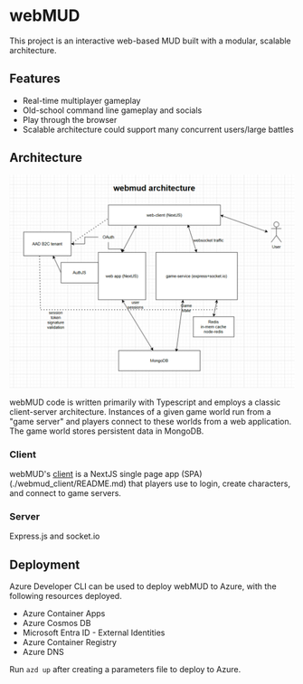 # webMUD

This project is an interactive web-based MUD built with a modular, scalable architecture.

## Features
- Real-time multiplayer gameplay
- Old-school command line gameplay and socials
- Play through the browser
- Scalable architecture could support many concurrent users/large battles
  
## Architecture

![architecture diagram](./docs/img/architecture.png)

webMUD code is written primarily with Typescript and employs a classic client-server architecture. Instances of a given game world run from a "game server" and players connect to these worlds from a web application. The game world stores persistent data in MongoDB. 

### Client
webMUD's [client](./webmud_client/README.md) is a NextJS single page app (SPA) (./webmud_client/README.md) that players use to login, create characters, and connect to game servers. 

### Server
Express.js and socket.io

## Deployment

Azure Developer CLI can be used to deploy webMUD to Azure, with the following resources deployed.

- Azure Container Apps
- Azure Cosmos DB
- Microsoft Entra ID - External Identities
- Azure Container Registry
- Azure DNS

Run ```azd up``` after creating a parameters file to deploy to Azure.
